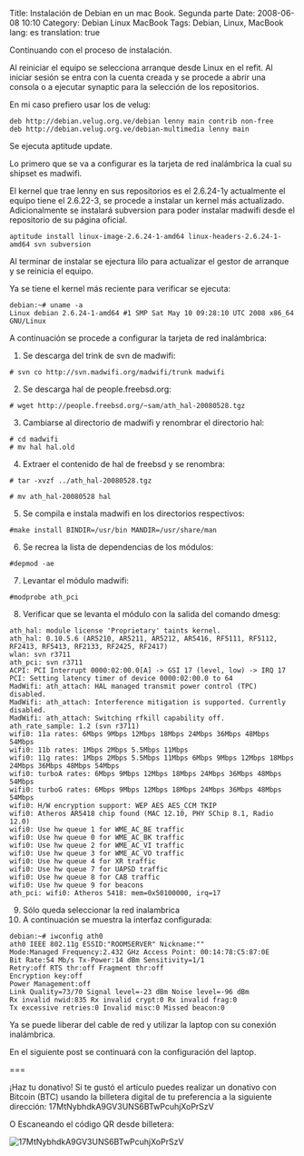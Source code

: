 Title: Instalación de Debian en un mac Book. Segunda parte
Date: 2008-06-08 10:10
Category: Debian Linux MacBook
Tags: Debian, Linux, MacBook 
lang: es
translation: true

Continuando con el proceso de instalación.

Al reiniciar el equipo se selecciona arranque desde Linux en el 
refit. Al iniciar sesión se entra con la cuenta creada y se procede 
a abrir una consola o a ejecutar synaptic para la selección de los repositorios.

En mi caso prefiero usar los de velug:
```
deb http://debian.velug.org.ve/debian lenny main contrib non-free
deb http://debian.velug.org.ve/debian-multimedia lenny main
```

Se ejecuta aptitude update.

Lo primero que se va a configurar es la tarjeta de red inalámbrica la cual 
su shipset es madwifi.

El kernel que trae lenny en sus repositorios es el 2.6.24-1y actualmente el equipo 
tiene el 2.6.22-3, se procede a instalar un kernel más actualizado. Adicionalmente 
se instalará subversion para poder instalar madwifi desde el repositorio de su página oficial.

```
aptitude install linux-image-2.6.24-1-amd64 linux-headers-2.6.24-1-amd64 svn subversion
```

Al terminar de instalar se ejectura lilo para actualizar el gestor de arranque y se 
reinicia el equipo.

Ya se tiene el kernel más reciente para verificar se ejecuta:

```
debian:~# uname -a
Linux debian 2.6.24-1-amd64 #1 SMP Sat May 10 09:28:10 UTC 2008 x86_64 GNU/Linux
```

A continuación se procede a configurar la tarjeta de red inalámbrica:

1. Se descarga del trink de svn de madwifi:

```
# svn co http://svn.madwifi.org/madwifi/trunk madwifi
```

2. Se descarga hal de people.freebsd.org:

```
# wget http://people.freebsd.org/~sam/ath_hal-20080528.tgz
```

3. Cambiarse al directorio de madwifi y renombrar el directorio hal:

```
# cd madwifi
# mv hal hal.old
```

4. Extraer el contenido de hal de freebsd y se renombra:

```
# tar -xvzf ../ath_hal-20080528.tgz

# mv ath_hal-20080528 hal
```

5. Se compila e instala madwifi en los directorios respectivos:

```
#make install BINDIR=/usr/bin MANDIR=/usr/share/man
```

6. Se recrea la lista de dependencias de los módulos:

```
#depmod -ae
```

7. Levantar el módulo madwifi:

```
#modprobe ath_pci
```

8. Verificar que se levanta el módulo con la salida del comando dmesg:

```
ath_hal: module license 'Proprietary' taints kernel.
ath_hal: 0.10.5.6 (AR5210, AR5211, AR5212, AR5416, RF5111, RF5112, RF2413, RF5413, RF2133, RF2425, RF2417)
wlan: svn r3711
ath_pci: svn r3711
ACPI: PCI Interrupt 0000:02:00.0[A] -> GSI 17 (level, low) -> IRQ 17
PCI: Setting latency timer of device 0000:02:00.0 to 64
MadWifi: ath_attach: HAL managed transmit power control (TPC) disabled.
MadWifi: ath_attach: Interference mitigation is supported. Currently disabled.
MadWifi: ath_attach: Switching rfkill capability off.
ath_rate_sample: 1.2 (svn r3711)
wifi0: 11a rates: 6Mbps 9Mbps 12Mbps 18Mbps 24Mbps 36Mbps 48Mbps 54Mbps
wifi0: 11b rates: 1Mbps 2Mbps 5.5Mbps 11Mbps
wifi0: 11g rates: 1Mbps 2Mbps 5.5Mbps 11Mbps 6Mbps 9Mbps 12Mbps 18Mbps 24Mbps 36Mbps 48Mbps 54Mbps
wifi0: turboA rates: 6Mbps 9Mbps 12Mbps 18Mbps 24Mbps 36Mbps 48Mbps 54Mbps
wifi0: turboG rates: 6Mbps 9Mbps 12Mbps 18Mbps 24Mbps 36Mbps 48Mbps 54Mbps
wifi0: H/W encryption support: WEP AES AES_CCM TKIP
wifi0: Atheros AR5418 chip found (MAC 12.10, PHY SChip 8.1, Radio 12.0)
wifi0: Use hw queue 1 for WME_AC_BE traffic
wifi0: Use hw queue 0 for WME_AC_BK traffic
wifi0: Use hw queue 2 for WME_AC_VI traffic
wifi0: Use hw queue 3 for WME_AC_VO traffic
wifi0: Use hw queue 4 for XR traffic
wifi0: Use hw queue 7 for UAPSD traffic
wifi0: Use hw queue 8 for CAB traffic
wifi0: Use hw queue 9 for beacons
ath_pci: wifi0: Atheros 5418: mem=0x50100000, irq=17
```

9. Sólo queda seleccionar la red inalambrica
10. A continuación se muestra la interfaz configurada:

```
debian:~# iwconfig ath0
ath0 IEEE 802.11g ESSID:"ROOMSERVER" Nickname:""
Mode:Managed Frequency:2.432 GHz Access Point: 00:14:78:C5:87:0E 
Bit Rate:54 Mb/s Tx-Power:14 dBm Sensitivity=1/1 
Retry:off RTS thr:off Fragment thr:off
Encryption key:off
Power Management:off
Link Quality=73/70 Signal level=-23 dBm Noise level=-96 dBm
Rx invalid nwid:835 Rx invalid crypt:0 Rx invalid frag:0
Tx excessive retries:0 Invalid misc:0 Missed beacon:0
```

Ya se puede liberar del cable de red y utilizar la laptop con su conexión inalámbrica.

En el siguiente post se continuará con la configuración del laptop.

===

¡Haz tu donativo!
Si te gustó el artículo puedes realizar un donativo con Bitcoin (BTC) 
usando la billetera digital de tu preferencia a la siguiente 
dirección: 17MtNybhdkA9GV3UNS6BTwPcuhjXoPrSzV

O Escaneando el código QR desde billetera:

![17MtNybhdkA9GV3UNS6BTwPcuhjXoPrSzV](./imagenes/17MtNybhdkA9GV3UNS6BTwPcuhjXoPrSzV.png)
